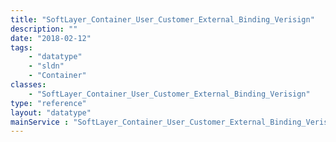 ```yaml
---
title: "SoftLayer_Container_User_Customer_External_Binding_Verisign"
description: ""
date: "2018-02-12"
tags:
    - "datatype"
    - "sldn"
    - "Container"
classes:
    - "SoftLayer_Container_User_Customer_External_Binding_Verisign"
type: "reference"
layout: "datatype"
mainService : "SoftLayer_Container_User_Customer_External_Binding_Verisign"
---
```

